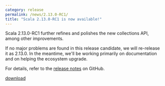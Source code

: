 ```yaml
---
category: release
permalink: /news/2.13.0-RC1/
title: "Scala 2.13.0-RC1 is now available!"
---
```

Scala 2.13.0-RC1 further refines and polishes the new collections API, among other improvements.

If no major problems are found in this release candidate, we will re-release it as 2.13.0.  In the meantime, we'll be working primarily on documentation and on helping the ecosystem upgrade.

For details, refer to the [release notes](https://github.com/scala/scala/releases/tag/v2.13.0-RC1) on GitHub.

[download](https://www.scala-lang.org/download/2.13.0-RC1.html)
